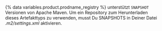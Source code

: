 {% data variables.product.prodname_registry %} unterstützt `SNAPSHOT` Versionen von Apache Maven.  Um ein Repository zum Herunterladen dieses Artefakttyps zu verwenden, musst Du SNAPSHOTS in Deiner Datei *.m2/settings.xml* aktivieren.

